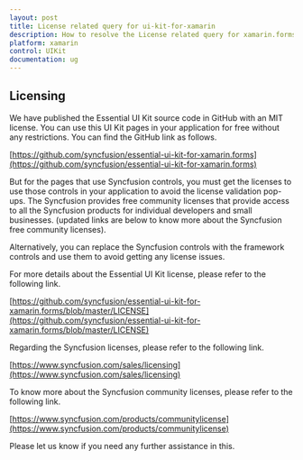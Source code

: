 ```yaml
---
layout: post
title: License related query for ui-kit-for-xamarin
description: How to resolve the License related query for xamarin.forms Syncfusion Essential UIKit screens.
platform: xamarin
control: UIKit
documentation: ug
---
```


## Licensing

We have published the Essential UI Kit source code in GitHub with an MIT license. You can use this UI Kit pages in your application for free without any restrictions. You can find the GitHub link as follows.

[https://github.com/syncfusion/essential-ui-kit-for-xamarin.forms](https://github.com/syncfusion/essential-ui-kit-for-xamarin.forms)

But for the pages that use Syncfusion controls, you must get the licenses to use those controls in your application to avoid the license validation pop-ups. The Syncfusion provides free community licenses that provide access to all the Syncfusion products for individual developers and small businesses. 
(updated links are below to know more about the Syncfusion free community licenses).

Alternatively, you can replace the Syncfusion controls with the framework controls and use them to avoid getting any license issues.

For more details about the Essential UI Kit license, please refer to the following link.

[https://github.com/syncfusion/essential-ui-kit-for-xamarin.forms/blob/master/LICENSE](https://github.com/syncfusion/essential-ui-kit-for-xamarin.forms/blob/master/LICENSE)

Regarding the Syncfusion licenses, please refer to the following link.

[https://www.syncfusion.com/sales/licensing](https://www.syncfusion.com/sales/licensing)

To know more about the Syncfusion community licenses, please refer to the following link.

[https://www.syncfusion.com/products/communitylicense](https://www.syncfusion.com/products/communitylicense)

Please let us know if you need any further assistance in this.

